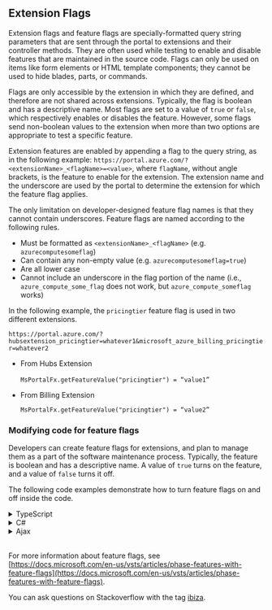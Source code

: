 
<a name="extension-flags"></a>
## Extension Flags

Extension flags and feature flags are specially-formatted query string parameters that are sent through the portal to extensions and their controller methods.  They are often used while testing to enable and disable features that are maintained in the source code. Flags can only be used on items like form elements or HTML template components; they cannot be used to hide blades, parts, or commands. 

Flags are only accessible by the extension in which they are defined, and therefore are not shared across extensions. Typically, the flag is boolean and has a descriptive name. Most flags are set to a value of `true` or `false`, which respectively enables or disables the feature. However, some  flags send non-boolean values to the extension when more than two options are appropriate to test a specific feature.

Extension features are enabled by appending a flag to the query string, as in the following example: `https://portal.azure.com/?<extensionName>_<flagName>=<value>`, where ```flagName```, without angle brackets, is the feature to enable for the extension. The extension name and the underscore are used by the portal to determine the extension for which the feature flag applies.

The only limitation on developer-designed feature flag names is that they cannot contain underscores. Feature flags are named according to the following rules.
<!--TODO:  Determine whether the underscore between the extensionName and the flagName is a requirement. -->
* Must be formatted as `<extensionName>_<flagName>` (e.g. `azurecomputesomeflag`)
* Can contain any non-empty value (e.g. `azurecomputesomeflag=true`)
* Are all lower case
* Cannot include an underscore in the flag portion of the name (i.e., `azure_compute_some_flag` does not work, but `azure_compute_someflag` works)

 In the following example, the  `pricingtier` feature flag is used in two different extensions. 

   ```https://portal.azure.com/?hubsextension_pricingtier=whatever1&microsoft_azure_billing_pricingtier=whatever2```

* From Hubs Extension

    `MsPortalFx.getFeatureValue("pricingtier") = “value1”`
 
* From Billing Extension

    `MsPortalFx.getFeatureValue("pricingtier") = “value2”`
    
<a name="extension-flags-modifying-code-for-feature-flags"></a>
### Modifying code for feature flags

Developers can create feature flags for extensions, and plan to manage them as a part of the software maintenance process.  Typically, the feature is boolean and has a descriptive name. A value of `true` turns on the feature, and a value of `false` turns it off. 

The following code examples demonstrate how to turn feature flags on and off inside the code. 

<details>
<summary>TypeScript </summary>

* Enabling a feature

    Use the ```MsPortalFx.isFeatureEnabled``` and  ```MsPortalFx.getFeatureValue``` APIs to access feature values in TypeScript, as in the following code.

    Query string with parameters: `https://portal.azure.com?azure_compute_someflag=true`

   ```ts
    if (MsPortalFx.isFeatureEnabled("someflag"))
    {
        // turn on new feature
    }
   ```

*  Setting behavior based on feature flag value

    Query string with parameters: `https://portal.azure.com?azure_compute_someotherflag=value1`

   ```ts
    switch (MsPortalFx.getFeatureValue("someotherflag"))
    {
        case "value1":
            // behavior 1
            break;
        case "value2":
            // behavior 2
            break;
        default:
            // default behavior
            break;
    }
   ```

</details>
<details>
<summary> C# </summary>

Feature flags can be enabled for all users in one or more deployments by using an extension configuration, as in the following code. 

1. In the `ApplicationConfiguration` class, add the following property.

     ```cs
    [ConfigurationSetting]
    public CaseInsensitiveReadOnlyDictionary<IReadOnlyDictionary<string, string>> DefaultQueryString
    {
        get;
        private set;
    }
    ```

1. In the derived app context class (probably named `CustomApplicationContext`),  override the `GetDefaultQueryString` method.

     ```cs
    public override IReadOnlyDictionary<string, string> GetDefaultQueryString(string host)
    {
        return this.configuration.DefaultQueryString.GetValueOrDefault(host);
    }
    ```

1. Finally, in the config files (`web.config` or `cscfg`), add the following entry
  ```json
<Setting name="Microsoft.StbPortal.Website.Configuration.ApplicationConfiguration.DefaultQueryString" value="{
  '*': {
      'websitesextension_supportsettingsenabled':'true',
      'websitesextension_troubleshootsettingsenabled':'true'
  },
  'prod.websitesextension.com': {
      'websitesextension_requestsettingsenabled':'true'
  },
  'dogfood.websitesextension.com': {
        'websitesextension_healthsettingsenabled':'true'
  }
}" />
 ```

* The asterisk specifies the default case. Requests to the extension will enable those features, regardless of the domain.

* Feature flags that are associated with the domain name in an environment, i.e. the domain name of the incoming extension requests, will take precedence over the feature flags that are in the default case.

</details>
<details>
<summary>Ajax</summary> 

*  Using the RequestFlags dictionary

    When using `MsPortalFx.Base.Net.ajax()`, extension flags are also sent to the controller methods. The controller should extend the  `Microsoft.Portal.Framework.ApiControllerBase` method to receive the flag value. The extension can use the `RequestFlags` dictionary to check whether a flag is being sent to the controller, as in the following code.

   ```cs
    if (RequestFlags.TryGetValue("microsoft_azure_compute_someflag", out value) && value == "true")
    {
        // turn on feature here
    }
   ```

*  Overriding Defaults 

    To enable this for all users, `ApplicationContext` can be configured to specify a list of default query string parameters.  The extension should override the `GetDefaultQueryString` method, as in the following figure.

   ```cs
    public override IReadOnlyDictionary<string, string> GetDefaultQueryString(string host)
    {
        // read the default query string parameters from config and return.
    }
   ```

This option will make these feature flags available in client-side code for all users.

<!-- TODO: Determine whether Ibiza contacts for feature flags should be added to the document -->
<!-- TODO:  determine whether browsecuration affects the Browse menu, the More Services menu, or both -->


</details>

<br>

For more information about feature flags, see [https://docs.microsoft.com/en-us/vsts/articles/phase-features-with-feature-flags](https://docs.microsoft.com/en-us/vsts/articles/phase-features-with-feature-flags).

You can ask questions on Stackoverflow with the tag [ibiza](https://stackoverflow.microsoft.com/questions/tagged/ibiza).
